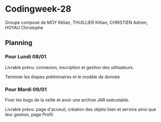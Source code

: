 # Codingweek-28

Groupe composé de MOY Kélian, THUILLIER Killian, CHRISTIEN Adrien, HOYAU Christophe


## Planning

### Pour Lundi 08/01

Livrable prévu: connexion, inscription et gestion des utilisateurs.

Terminer les étapes préliminaires et le modèle de donnée

### Pour Mardi 09/01

Fixer les bugs de la veille et avoir une archive JAR exécutable.

Livrable prévu: page d'acceuil, création des objets bien et service ainsi que leur gestion, page Profil.

